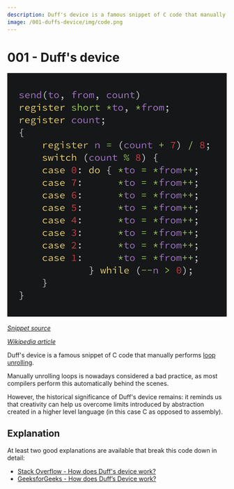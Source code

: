 ```yaml
---
description: Duff's device is a famous snippet of C code that manually performs loop unrolling.
image: /001-duffs-device/img/code.png
---
```


# 001 - Duff's device

<picture>
  <source srcset="img/code.webp" type="image/webp">
  <source srcset="img/code.png" type="image/png">
  <img src="img/code.png" alt="Code snippet of Duff's device">
</picture>

[*Snippet source*](https://www.lysator.liu.se/c/duffs-device.html)

[*Wikipedia article*](https://en.wikipedia.org/wiki/Duff%27s_device)

Duff's device is a famous snippet of C code that manually performs [loop unrolling](https://www.geeksforgeeks.org/loop-unrolling/).

Manually unrolling loops is nowadays considered a bad practice, as most
compilers perform this automatically behind the scenes.

However, the historical significance of Duff's device remains: it reminds us
that creativity can help us overcome limits introduced by abstraction created
in a higher level language (in this case C as opposed to assembly).

## Explanation

At least two good explanations are available that break this code down in detail:

-   [Stack Overflow - How does Duff's device work?](https://stackoverflow.com/questions/514118/how-does-duffs-device-work)
-   [GeeksforGeeks - How does Duff’s Device work?](https://www.geeksforgeeks.org/duffs-device-work/)
